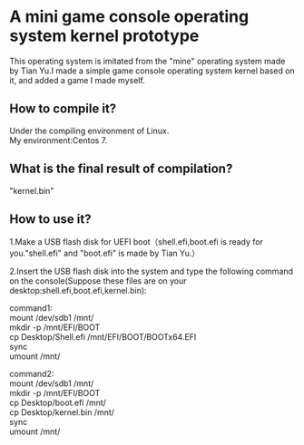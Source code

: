 # A mini game console operating system kernel prototype
This operating system is imitated from the "mine" operating system made by Tian Yu.I made a simple game console operating system kernel based on it, and added a game I made myself.
## How to compile it?
Under the compiling environment of Linux.  
My environment:Centos 7.
## What is the final result of compilation?
"kernel.bin"
## How to use it?
1.Make a USB flash disk for UEFI boot（shell.efi,boot.efi is ready for you."shell.efi" and "boot.efi" is made by Tian Yu.）

2.Insert the USB flash disk into the system and type the following command on the console(Suppose these files are on your desktop:shell.efi,boot.efi,kernel.bin):

command1:  
mount /dev/sdb1 /mnt/  
mkdir -p /mnt/EFI/BOOT  
cp Desktop/Shell.efi /mnt/EFI/BOOT/BOOTx64.EFI  
sync  
umount /mnt/  

command2:  
mount /dev/sdb1 /mnt/  
mkdir -p /mnt/EFI/BOOT  
cp Desktop/boot.efi /mnt/  
cp Desktop/kernel.bin /mnt/  
sync  
umount /mnt/  


